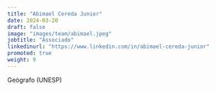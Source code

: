 ```yaml
---
title: "Abimael Cereda Junior"
date: 2024-03-20
draft: false
image: "images/team/abimael.jpeg"
jobtitle: "Associado"
linkedinurl: "https://www.linkedin.com/in/abimael-cereda-junior"
promoted: true
weight: 9
---
```


Geógrafo (UNESP)
